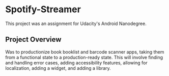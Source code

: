 # Spotify-Streamer
This project was an assignment for Udacity's Android Nanodegree. 

## Project Overview

Was to productionize book booklist and barcode scanner apps, 
taking them from a functional state to a production-ready state. This 
will involve finding and handling error cases, adding accessibility 
features, allowing for localization, adding a widget, and adding a library.

